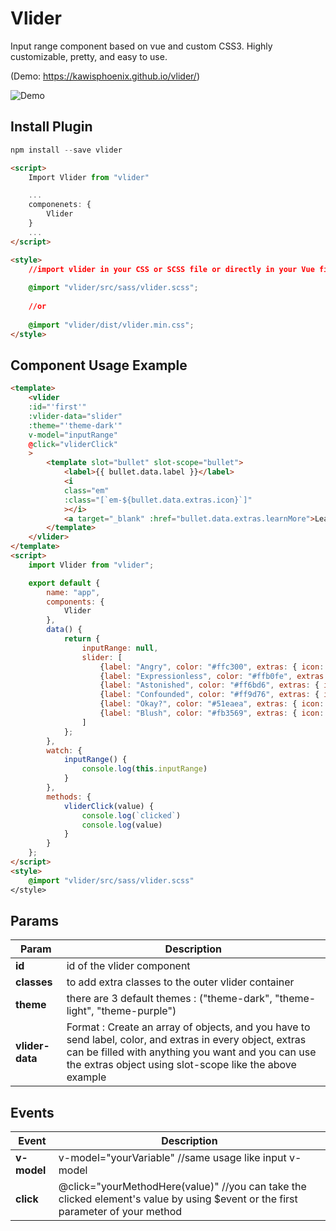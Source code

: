 # Vlider

Input range component based on vue and custom CSS3. Highly customizable, pretty, and easy to use.

(Demo: https://kawisphoenix.github.io/vlider/)

![Demo](https://github.com/kawisphoenix/vlider/blob/master/vlider.gif "Demo")

## Install Plugin

```js
npm install --save vlider
```

```html
<script>
    Import Vlider from "vlider"

    ...
    componenets: {
        Vlider
    }
    ...
</script>

<style>
    //import vlider in your CSS or SCSS file or directly in your Vue file
    
    @import "vlider/src/sass/vlider.scss";
    
    //or
    
    @import "vlider/dist/vlider.min.css";
</style>
```

## Component Usage Example

```html
<template>
    <vlider
    :id="'first'"
    :vlider-data="slider"
    :theme="'theme-dark'"
    v-model="inputRange"
    @click="vliderClick"
    >
        <template slot="bullet" slot-scope="bullet">
            <label>{{ bullet.data.label }}</label>
            <i
            class="em"
            :class="[`em-${bullet.data.extras.icon}`]"
            ></i> 
            <a target="_blank" :href="bullet.data.extras.learnMore">Learn more ?</a>
        </template>
    </vlider>
</template>
<script>
    import Vlider from "vlider";

    export default {
        name: "app",
        components: {
            Vlider
        },
        data() {
            return {
                inputRange: null,
                slider: [
                    {label: "Angry", color: "#ffc300", extras: { icon: 'angry', learnMore: 'http://localhost/'}},
                    {label: "Expressionless", color: "#ffb0fe", extras: { icon: 'expressionless', learnMore: 'http://localhost/'}},
                    {label: "Astonished", color: "#ff6bd6", extras: { icon: 'astonished', learnMore: 'http://localhost/'}},
                    {label: "Confounded", color: "#ff9d76", extras: { icon: 'confounded', learnMore: 'http://localhost/'}},
                    {label: "Okay?", color: "#51eaea", extras: { icon: 'face_with_raised_eyebrow', learnMore: 'http://localhost/'}},
                    {label: "Blush", color: "#fb3569", extras: { icon: 'blush', learnMore: 'http://localhost/'}}
                ]
            };
        },
        watch: {
            inputRange() {
                console.log(this.inputRange)
            }
        },
        methods: {
            vliderClick(value) {
                console.log(`clicked`)
                console.log(value)
            }
        }
    };
</script>
<style>
    @import "vlider/src/sass/vlider.scss"
</style>
```

## Params

Param | Description 
--- | ---
**id** | id of the vlider component
**classes** | to add extra classes to the outer vlider container
**theme** | there are 3 default themes : ("theme-dark", "theme-light", "theme-purple")
**vlider-data** | Format : Create an array of objects, and you have to send label, color, and extras in every object, extras can be filled with anything you want and you can use the extras object using slot-scope like the above example


## Events

Event | Description
--- | ---
**v-model** | v-model="yourVariable" //same usage like input v-model
**click** | @click="yourMethodHere(value)" //you can take the clicked element's value by using $event or the first parameter of your method


